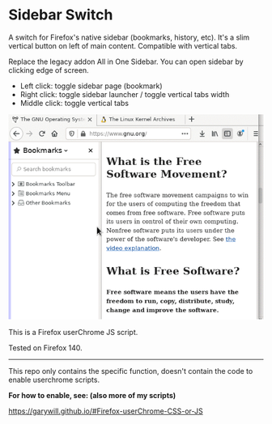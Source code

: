 # Sidebar Switch

A switch for Firefox's native sidebar (bookmarks, history, etc). It's a slim vertical button on left of main content. Compatible with vertical tabs.

Replace the legacy addon All in One Sidebar. You can open sidebar by clicking edge of screen.

- Left click: toggle sidebar page (bookmark)
- Right click: toggle sidebar launcher / toggle vertical tabs width
- Middle click: toggle vertical tabs

![screenshot](Screenshot.gif)

This is a Firefox userChrome JS script.

Tested on Firefox 140.



---------------------

This repo only contains the specific function, doesn't contain the code to enable userchrome scripts.

**For how to enable, see: (also more of my scripts)**

https://garywill.github.io/#Firefox-userChrome-CSS-or-JS

